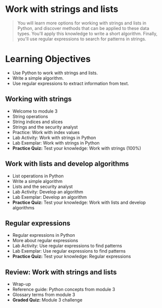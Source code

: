 # Work with strings and lists
> You will learn more options for working with strings and lists in Python, and discover methods that can be applied to these data types. You'll apply this knowledge to write a short algorithm. Finally, you'll use regular expressions to search for patterns in strings.
# Learning Objectives
- Use Python to work with strings and lists.
- Write a simple algorithm.
- Use regular expressions to extract information from text.
## Working with strings
- Welcome to module 3
- String operations
- String indices and slices
- Strings and the security analyst
- Practice: Work with index values
- Lab Activity: Work with strings in Python
- Lab Exemplar: Work with strings in Python
- **Practice Quiz:** Test your knowledge: Work with strings (100%)
## Work with lists and develop algorithms
- List operations in Python
- Write a simple algorithm
- Lists and the security analyst
- Lab Activity: Develop an algorithm
- Lab Exemplar: Develop an algorithm
- **Practice Quiz:** Test your knowledge: Work with lists and develop algorithms
## Regular expressions
- Regular expressions in Python
- More about regular expressions
- Lab Activity: Use regular expressions to find patterns
- Lab Exemplar: Use regular expressions to find patterns
- **Practice Quiz:** Test your knowledge: Regular expressions
## Review: Work with strings and lists
- Wrap-up
- Reference guide: Python concepts from module 3
- Glossary terms from module 3
- **Graded Quiz:** Module 3 challenge
